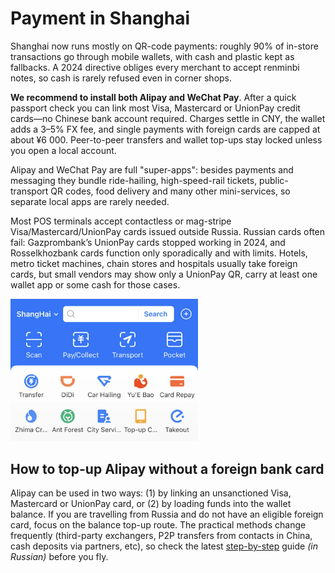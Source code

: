 # Payment in Shanghai

Shanghai now runs mostly on QR-code payments: roughly 90% of in-store transactions go through mobile wallets, with cash and plastic kept as fallbacks. A 2024 directive obliges every merchant to accept renminbi notes, so cash is rarely refused even in corner shops.

**We recommend to install both Alipay and WeChat Pay**. After a quick passport check you can link most Visa, Mastercard or UnionPay credit cards—no Chinese bank account required. Charges settle in CNY, the wallet adds a 3–5% FX fee, and single payments with foreign cards are capped at about ¥6 000. Peer-to-peer transfers and wallet top-ups stay locked unless you open a local account.

Alipay and WeChat Pay are full "super-apps": besides payments and messaging they bundle ride-hailing, high-speed-rail tickets, public-transport QR codes, food delivery and many other mini-services, so separate local apps are rarely needed.

Most POS terminals accept contactless or mag-stripe Visa/Mastercard/UnionPay cards issued outside Russia. Russian cards often fail: Gazprombank’s UnionPay cards stopped working in 2024, and Rosselkhozbank cards function only sporadically and with limits. Hotels, metro ticket machines, chain stores and hospitals usually take foreign cards, but small vendors may show only a UnionPay QR, carry at least one wallet app or some cash for those cases.

<img src="images/alipay.webp" alt="Screenshot from Alipay app" width="300">

## How to top-up Alipay without a foreign bank card

Alipay can be used in two ways: (1) by linking an unsanctioned Visa, Mastercard or UnionPay card, or (2) by loading funds into the wallet balance. If you are travelling from Russia and do not have an eligible foreign card, focus on the balance top-up route. The practical methods change frequently (third-party exchangers, P2P transfers from contacts in China, cash deposits via partners, etc), so check the latest [step-by-step](https://dtf.ru/howto/3446118-kak-popolnit-alipay-iz-rossii-v-2025-godu-nadezhnye-sposoby-i-detalnaya-instrukciya) guide *(in Russian)* before you fly. 
